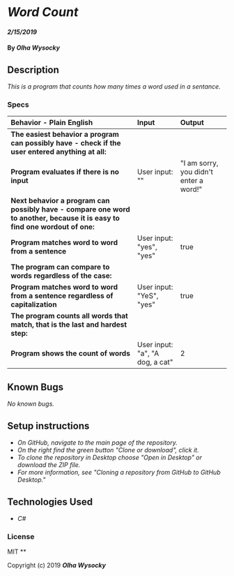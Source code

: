 # _Word Count_

#### _2/15/2019_

#### By _**Olha Wysocky**_

## Description
_This is a program that counts how many times a word used in a sentance._

### Specs
| Behavior - Plain English | Input | Output |
| :-------------     | :------------- | :------------- |
| **The easiest behavior a program can possibly have - check if the user entered anything at all:** |
| **Program evaluates if there is no input** | User input: "" | "I am sorry, you didn't enter a word!" |
| **Next behavior a program can possibly have - compare one word to another, because it is easy to find one wordout of one:** |
| **Program matches word to word from a sentence** | User input: "yes", "yes" | true |
| **The program can compare to words regardless of the case:** |
| **Program matches word to word from a sentence regardless of capitalization** | User input: "YeS", "yes" | true |
| **The program counts all words that match, that is the last and hardest step:** |
| **Program shows the count of words** | User input: "a", "A dog, a cat" | 2 |

## Known Bugs

_No known bugs._

## Setup instructions
* _On GitHub, navigate to the main page of the repository._
* _On the right find the green button "Clone or download", click it._
* _To clone the repository in Desktop choose "Open in Desktop" or download the ZIP file._
* _For more information, see "Cloning a repository from GitHub to GitHub Desktop."_

## Technologies Used

* _C#_

### License
MIT
**

Copyright (c) 2019 **_Olha Wysocky_**
